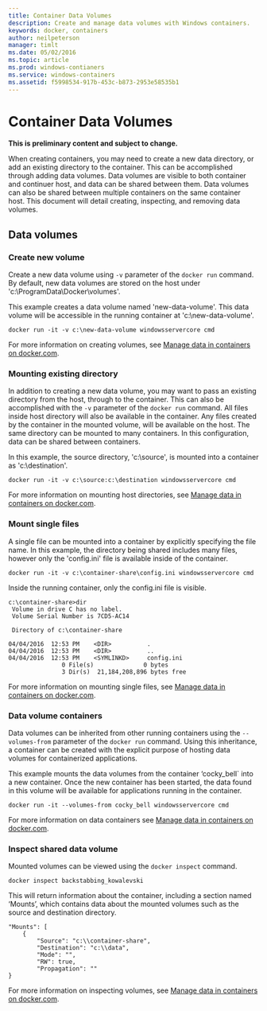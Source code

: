 ```yaml
---
title: Container Data Volumes
description: Create and manage data volumes with Windows containers.
keywords: docker, containers
author: neilpeterson
manager: timlt
ms.date: 05/02/2016
ms.topic: article
ms.prod: windows-contianers
ms.service: windows-containers
ms.assetid: f5998534-917b-453c-b873-2953e58535b1
---
```


# Container Data Volumes

**This is preliminary content and subject to change.** 

When creating containers, you may need to create a new data directory, or add an existing directory to the container. This can be accomplished through adding data volumes. Data volumes are visible to both container and continuer host, and data can be shared between them. Data volumes can also be shared between multiple containers on the same container host. 
This document will detail creating, inspecting, and removing data volumes.

## Data volumes

### Create new volume

Create a new data volume using `-v` parameter of the `docker run` command. By default, new data volumes are stored on the host under 'c:\ProgramData\Docker\volumes'.

This example creates a data volume named 'new-data-volume'. This data volume will be accessible in the running container at 'c:\new-data-volume'.

```none
docker run -it -v c:\new-data-volume windowsservercore cmd
```

For more information on creating volumes, see [Manage data in containers on docker.com](https://docs.docker.com/engine/userguide/containers/dockervolumes/#data-volumes).

### Mounting existing directory

In addition to creating a new data volume, you may want to pass an existing directory from the host, through to the container. This can also be accomplished with the `-v` parameter of the `docker run` command. All files inside host directory will also be available in the container. Any files created by the container in the mounted volume, will be available on the host. The same directory can be mounted to many containers. In this configuration, data can be shared between containers.

In this example, the source directory, 'c:\source', is mounted into a container as 'c:\destination'.

```none
docker run -it -v c:\source:c:\destination windowsservercore cmd
```

For more information on mounting host directories, see [Manage data in containers on docker.com](https://docs.docker.com/engine/userguide/containers/dockervolumes/#mount-a-host-directory-as-a-data-volume).

### Mount single files

A single file can be mounted into a container by explicitly specifying the file name. In this example, the directory being shared includes many files, however only the 'config.ini' file is available inside of the container. 

```none
docker run -it -v c:\container-share\config.ini windowsservercore cmd
```

Inside the running container, only the config.ini file is visible.

```none
c:\container-share>dir
 Volume in drive C has no label.
 Volume Serial Number is 7CD5-AC14

 Directory of c:\container-share

04/04/2016  12:53 PM    <DIR>          .
04/04/2016  12:53 PM    <DIR>          ..
04/04/2016  12:53 PM    <SYMLINKD>     config.ini
               0 File(s)              0 bytes
               3 Dir(s)  21,184,208,896 bytes free
```

For more information on mounting single files, see [Manage data in containers on docker.com](https://docs.docker.com/engine/userguide/containers/dockervolumes/#mount-a-host-directory-as-a-data-volume).

### Data volume containers

Data volumes can be inherited from other running containers using the `--volumes-from` parameter of the `docker run` command. Using this inheritance, a container can be created with the explicit purpose of hosting data volumes for containerized applications. 

This example mounts the data volumes from the container ‘cocky_bell` into a new container. Once the new container has been started, the data found in this volume will be available for applications running in the container.  

```none
docker run -it --volumes-from cocky_bell windowsservercore cmd
```

For more information on data containers see [Manage data in containers on docker.com](https://docs.docker.com/engine/userguide/containers/dockervolumes/#mount-a-host-file-as-a-data-volume).

### Inspect shared data volume

Mounted volumes can be viewed using the `docker inspect` command.

```none
docker inspect backstabbing_kowalevski
```

This will return information about the container, including a section named ‘Mounts’, which contains data about the mounted volumes such as the source and destination directory.

```none
"Mounts": [
    {
        "Source": "c:\\container-share",
        "Destination": "c:\\data",
        "Mode": "",
        "RW": true,
        "Propagation": ""
}
```

For more information on inspecting volumes, see [Manage data in containers on docker.com](https://docs.docker.com/engine/userguide/containers/dockervolumes/#locating-a-volume).

